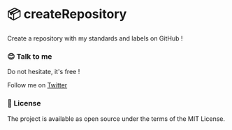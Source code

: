 # 📦   createRepository

Create a repository with my standards and labels on GitHub !

### 😊  Talk to me
Do not hesitate, it's free !

Follow me on [Twitter](https://twitter.com/_brandonsueur)

### 📖  License
The project is available as open source under the terms of the MIT License.
